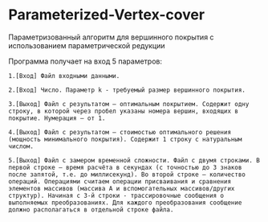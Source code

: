 # Parameterized-Vertex-cover


Параметризованный алгоритм для вершинного покрытия с использованием параметрической редукции


Программа получает на вход 5 параметров:

    1.[Вход] Файл входными данными.

    2.[Вход] Число. Параметр k - требуемый размер вершинного покрытия.

    3.[Выход] Файл с результатом – оптимальным покрытием. Содержит одну строку, в которой через пробел указаны номера вершин, входящих в покрытие. Нумерация – от 1.

    4.[Выход] Файл с результатом – стоимостью оптимального решения (мощность минимального покрытия). Содержит 1 строку с натуральным числом.

    5.[Выход] Файл с замером временной сложности. Файл с двумя строками. В первой строке – время расчёта в секундах (с точностью до 3 знаков после запятой, т.е. до миллисекунд). Во второй строке – количество операций. Операциями считаем операции присваивания и сравнения элементов массивов (массива A и вспомогательных массивов/других структур). Начиная с 3-й строки - трассировочные сообщения о выполняемых преобразованиях. Для каждого преобразования сообщение должно располагаться в отдельной строке файла.

